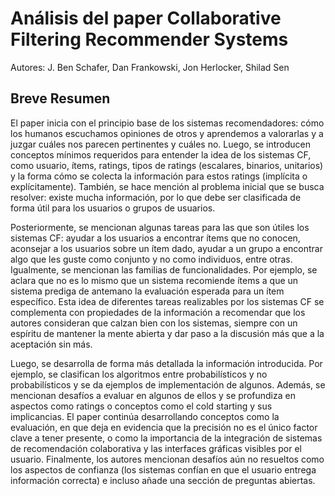 # Análisis del paper Collaborative Filtering Recommender Systems
Autores: J. Ben Schafer, Dan Frankowski, Jon Herlocker, Shilad Sen

## Breve Resumen
El paper inicia con el principio base de los sistemas recomendadores: cómo los humanos escuchamos opiniones de otros y aprendemos a valorarlas y a juzgar cuáles nos parecen pertinentes y cuáles no. Luego, se introducen conceptos mínimos requeridos para entender la idea de los sistemas CF, como usuario, ítems, ratings, tipos de ratings (escalares, binarios, unitarios) y la forma cómo se colecta la información para estos ratings (implícita o explícitamente). También, se hace mención al problema inicial que se busca resolver: existe mucha información, por lo que debe ser clasificada de forma útil para los usuarios o grupos de usuarios.

Posteriormente, se mencionan algunas tareas para las que son útiles los sistemas CF: ayudar a los usuarios a encontrar ítems que no conocen, aconsejar a los usuarios sobre un ítem dado, ayudar a un grupo a encontrar algo que les guste como conjunto y no como individuos, entre otras. Igualmente, se mencionan las familias de funcionalidades. Por ejemplo, se aclara que no es lo mismo que un sistema recomiende ítems a que un sistema prediga de antemano la evaluación esperada para un ítem específico. Esta idea de diferentes tareas realizables por los sistemas CF se complementa con propiedades de la información a recomendar que los autores consideran que calzan bien con los sistemas, siempre con un espíritu de mantener la mente abierta y dar paso a la discusión más que a la aceptación sin más.

Luego, se desarrolla de forma más detallada la información introducida. Por ejemplo, se clasifican los algoritmos entre probabilísticos y no probabilísticos y se da ejemplos de implementación de algunos. Además, se mencionan desafíos a evaluar en algunos de ellos y se profundiza en aspectos como ratings o conceptos como el cold starting y sus implicancias. El paper continúa desarrollando conceptos como la evaluación, en que deja en evidencia que la precisión no es el único factor clave a tener presente, o como la importancia de la integración de sistemas de recomendación colaborativa y las interfaces gráficas visibles por el usuario. Finalmente, los autores mencionan desafíos aún no resueltos como los aspectos de confianza (los sistemas confían en que el usuario entrega información correcta) e incluso añade una sección de preguntas abiertas.
